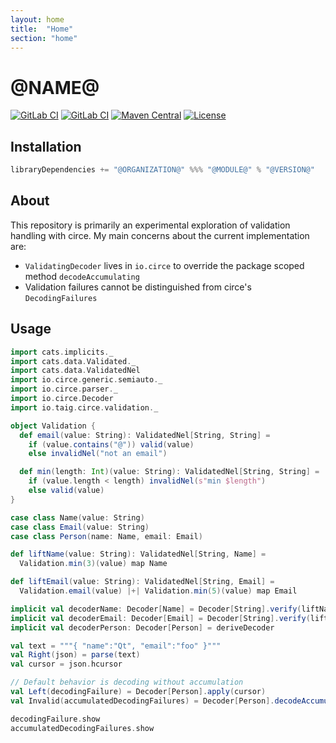 ```yaml
---
layout: home
title:  "Home"
section: "home"
---
```


# @NAME@

[![GitLab CI](https://gitlab.com/taig-github/circe-validation/badges/master/build.svg?style=flat-square)](https://gitlab.com/taig-github/circe-validation/pipelines)
[![GitLab CI](https://gitlab.com/taig-github/circe-validation/badges/master/coverage.svg?style=flat-square)](https://circe-validation.taig.io/coverage)
[![Maven Central](https://img.shields.io/maven-central/v/io.taig/circe-validation_2.13.svg?style=flat-square)](https://search.maven.org/search?q=g:io.taig%20AND%20a:circe-validation)
[![License](https://img.shields.io/github/license/taig/circe-validation?style=flat-square)](LICENSE)

## Installation


```scala
libraryDependencies += "@ORGANIZATION@" %%% "@MODULE@" % "@VERSION@"
```

## About

This repository is primarily an experimental exploration of validation handling with circe. My main concerns about the current implementation are:

 * `ValidatingDecoder` lives in `io.circe` to override the package scoped method `decodeAccumulating`
 * Validation failures cannot be distinguished from circe's `DecodingFailures`

## Usage

```scala mdoc:silent
import cats.implicits._
import cats.data.Validated._
import cats.data.ValidatedNel
import io.circe.generic.semiauto._
import io.circe.parser._
import io.circe.Decoder
import io.taig.circe.validation._

object Validation {
  def email(value: String): ValidatedNel[String, String] =
    if (value.contains("@")) valid(value)
    else invalidNel("not an email")

  def min(length: Int)(value: String): ValidatedNel[String, String] =
    if (value.length < length) invalidNel(s"min $length")
    else valid(value)
}

case class Name(value: String)
case class Email(value: String)
case class Person(name: Name, email: Email)

def liftName(value: String): ValidatedNel[String, Name] =
  Validation.min(3)(value) map Name

def liftEmail(value: String): ValidatedNel[String, Email] =
  Validation.email(value) |+| Validation.min(5)(value) map Email

implicit val decoderName: Decoder[Name] = Decoder[String].verify(liftName)
implicit val decoderEmail: Decoder[Email] = Decoder[String].verify(liftEmail)
implicit val decoderPerson: Decoder[Person] = deriveDecoder

val text = """{ "name":"Qt", "email":"foo" }"""
val Right(json) = parse(text)
val cursor = json.hcursor

// Default behavior is decoding without accumulation
val Left(decodingFailure) = Decoder[Person].apply(cursor)
val Invalid(accumulatedDecodingFailures) = Decoder[Person].decodeAccumulating(cursor)
```

```scala mdoc
decodingFailure.show
accumulatedDecodingFailures.show
```